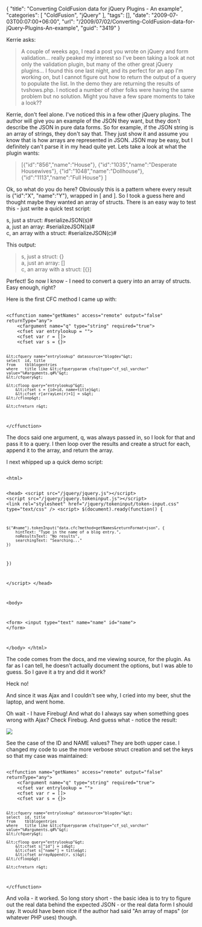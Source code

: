 {
	"title": "Converting ColdFusion data for jQuery Plugins - An example",
	"categories": [
		"ColdFusion",
		"jQuery"
	],
	"tags": [],
	"date": "2009-07-03T00:07:00+06:00",
	"url": "/2009/07/02/Converting-ColdFusion-data-for-jQuery-Plugins-An-example",
	"guid": "3419"
}

Kerrie asks:

<blockquote>
<p>
A couple of weeks ago, I read a post you wrote on jQuery and form validation... really peaked my interest so I've been taking a look at not only the validation plugin, but many of the other great jQuery plugins... I found this one last night, and its perfect for an app I'm working on, but I cannot figure out how to return the output of a query to populate the list.  In the demo they are returning the results of tvshows.php. I noticed a number of other folks were having the same problem but no solution. Might you have a few spare moments to take a look??
</p>
</blockquote>

Kerrie, don't feel alone. I've noticed this in a few other jQuery plugins. The author will give you an example of the JSON they want, but they don't describe the JSON in pure data forms. So for example, if the JSON string is an array of strings, they don't say that. They just show it and assume you know that is how arrays are represented in JSON. JSON may be easy, but I definitely can't parse it in my head quite yet. Lets take a look at what the plugin wants:
<!--more-->
<blockquote>
<p>
[{"id":"856","name":"House"},
 {"id":"1035","name":"Desperate Housewives"},
 {"id":"1048","name":"Dollhouse"},
 {"id":"1113","name":"Full House"}
]
</p>
</blockquote>

Ok, so what do you do here? Obviously this is a pattern where every result is {"id":"X", "name":"Y"}, wrapped in [ and ]. So I took a guess here and thought maybe they wanted an array of structs. There is an easy way to test this - just write a quick test script:

<cfoutput>
<cfset s = {}>
<cfset a = []>

<cfset c = []>
<cfset c[1] = s>

<cfoutput>
s, just a struct: #serializeJSON(s)#<br/>
a, just an array: #serializeJSON(a)#<br/>
c, an array with a struct: #serializeJSON(c)#
</cfoutput>
</code>

This output:

<blockquote>
<p>
s, just a struct: {}<br/>
a, just an array: []<br/>
c, an array with a struct: [{}]<br/>
</p>
</blockquote>

Perfect! So now I know - I need to convert a query into an array of structs. Easy enough, right?

Here is the first CFC method I came up with:

<code>
&lt;cffunction name="getNames" access="remote" output="false" returnType="any"&gt;
	&lt;cfargument name="q" type="string" required="true"&gt;
	&lt;cfset var entrylookup = ""&gt;
	&lt;cfset var r = []&gt;
	&lt;cfset var s = {}&gt;
	
	&lt;cfquery name="entrylookup" datasource="blogdev"&gt;
	select	id, title
	from	tblblogentries
	where	title like &lt;cfqueryparam cfsqltype="cf_sql_varchar" value="%#arguments.q#%"&gt;
	&lt;/cfquery&gt;

	&lt;cfloop query="entrylookup"&gt;
		&lt;cfset s = {id=id, name=title}&gt;
		&lt;cfset r[arrayLen(r)+1] = s&gt;
	&lt;/cfloop&gt;
	
	&lt;cfreturn r&gt;

&lt;/cffunction&gt;
</code>

The docs said one argument, q, was always passed in, so I look for that and pass it to a query. I then loop over the results and create a struct for each, append it to the array, and return the array. 

I next whipped up a quick demo script:

<code>
&lt;html&gt;
	
&lt;head&gt;
&lt;script src="/jquery/jquery.js"&gt;&lt;/script&gt;
&lt;script src="/jquery/jquery.tokeninput.js"&gt;&lt;/script&gt;
&lt;link rel="stylesheet" href="/jquery/tokeninput/token-input.css" type="text/css" /&gt;
&lt;script&gt;
$(document).ready(function() {

	$("#name").tokenInput("data.cfc?method=getNames&returnFormat=json", {
		hintText: "Type in the name of a blog entry.",
		noResultsText: "No results",
		searchingText: "Searching..."
	})
		
})

&lt;/script&gt;
&lt;/head&gt;

&lt;body&gt;
	
&lt;form&gt;
&lt;input type="text" name="name" id="name"&gt;
&lt;/form&gt;	

&lt;/body&gt;
&lt;/html&gt;
</code>

The code comes from the docs, and me viewing source, for the plugin. As far as I can tell, he doesn't actually document the options, but I was able to guess. So I gave it a try and did it work?

Heck no!

And since it was Ajax and I couldn't see why, I cried into my beer, shut the laptop, and went home.

Oh wait - I have Firebug! And what do I always say when something goes wrong with Ajax? Check Firebug. And guess what - notice the result:

<img src="http://www.raymondcamden.com/images//Picture 331.png">

See the case of the ID and NAME values? They are both upper case. I changed my code to use the more verbose struct creation and set the keys so that my case was maintained:

<code>
&lt;cffunction name="getNames" access="remote" output="false" returnType="any"&gt;
	&lt;cfargument name="q" type="string" required="true"&gt;
	&lt;cfset var entrylookup = ""&gt;
	&lt;cfset var r = []&gt;
	&lt;cfset var s = {}&gt;
	
	&lt;cfquery name="entrylookup" datasource="blogdev"&gt;
	select	id, title
	from	tblblogentries
	where	title like &lt;cfqueryparam cfsqltype="cf_sql_varchar" value="%#arguments.q#%"&gt;
	&lt;/cfquery&gt;

	&lt;cfloop query="entrylookup"&gt;
		&lt;cfset s["id"] = id&gt;
		&lt;cfset s["name"] = title&gt;
		&lt;cfset arrayAppend(r, s)&gt;
	&lt;/cfloop&gt;
	
	&lt;cfreturn r&gt;

&lt;/cffunction&gt;
</code>

And voila - it worked. So long story short - the basic idea is to try to figure out the real data behind the expected JSON - or the real data form I should say. It would have been nice if the author had said "An array of maps" (or whatever PHP uses) though.